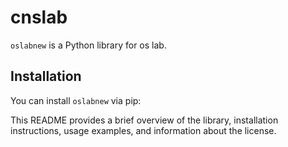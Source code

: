 # cnslab

`oslabnew` is a Python library for os lab.

## Installation

You can install `oslabnew` via pip:




This README provides a brief overview of the library, installation instructions, usage examples, and information about the license.
